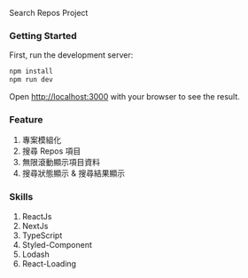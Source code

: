 Search Repos Project

### Getting Started

First, run the development server:

```bash
npm install
npm run dev
```

Open [http://localhost:3000](http://localhost:3000) with your browser to see the result.

### Feature
1. 專案模組化
2. 搜尋 Repos 項目
3. 無限滾動顯示項目資料
4. 搜尋狀態顯示 & 搜尋結果顯示

### Skills
1. ReactJs
2. NextJs
3. TypeScript
4. Styled-Component
5. Lodash
6. React-Loading

###